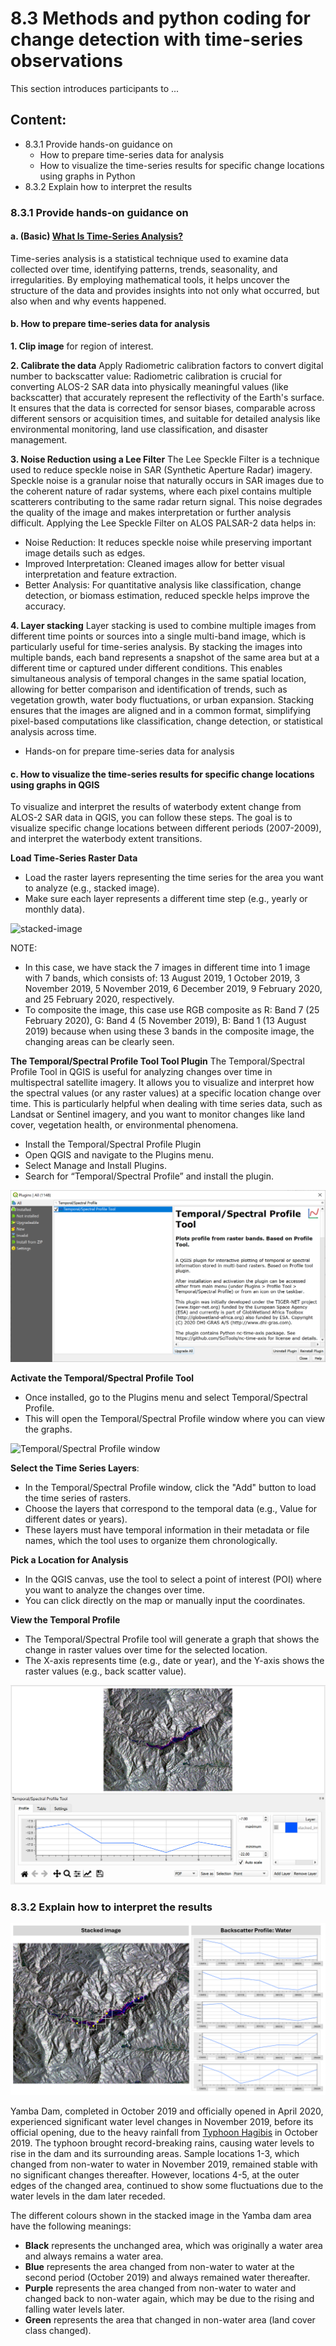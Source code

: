 # 8.3 Methods and python coding for change detection with time-series observations
This section introduces participants to ...

## Content:
- 8.3.1 Provide hands-on guidance on
    - How to prepare time-series data for analysis
    - How to visualize the time-series results for specific change locations using graphs in Python
- 8.3.2 Explain how to interpret the results

### 8.3.1 Provide hands-on guidance on
#### a. (Basic) [What Is Time-Series Analysis?](https://www.timescale.com/blog/time-series-analysis-what-is-it-how-to-use-it/)

Time-series analysis is a statistical technique used to examine data collected over time, identifying patterns, trends, seasonality, and irregularities. By employing mathematical tools, it helps uncover the structure of the data and provides insights into not only what occurred, but also when and why events happened.

#### b. How to prepare time-series data for analysis

**1. Clip image** for region of interest.

**2. Calibrate the data** 
Apply Radiometric calibration factors to convert digital number to backscatter value: Radiometric calibration is crucial for converting ALOS-2 SAR data into physically meaningful values (like backscatter) that accurately represent the reflectivity of the Earth's surface. It ensures that the data is corrected for sensor biases, comparable across different sensors or acquisition times, and suitable for detailed analysis like environmental monitoring, land use classification, and disaster management.

**3. Noise Reduction using a Lee Filter**
The Lee Speckle Filter is a technique used to reduce speckle noise in SAR (Synthetic Aperture Radar) imagery. Speckle noise is a granular noise that naturally occurs in SAR images due to the coherent nature of radar systems, where each pixel contains multiple scatterers contributing to the same radar return signal. This noise degrades the quality of the image and makes interpretation or further analysis difficult. Applying the Lee Speckle Filter on ALOS PALSAR-2 data helps in:
 - Noise Reduction: It reduces speckle noise while preserving important image details such as edges.
 - Improved Interpretation: Cleaned images allow for better visual interpretation and feature extraction.
 - Better Analysis: For quantitative analysis like classification, change detection, or biomass estimation, reduced speckle helps improve the accuracy.

 **4. Layer stacking**
 Layer stacking is used to combine multiple images from different time points or sources into a single multi-band image, which is particularly useful for time-series analysis. By stacking the images into multiple bands, each band represents a snapshot of the same area but at a different time or captured under different conditions. This enables simultaneous analysis of temporal changes in the same spatial location, allowing for better comparison and identification of trends, such as vegetation growth, water body fluctuations, or urban expansion. Stacking ensures that the images are aligned and in a common format, simplifying pixel-based computations like classification, change detection, or statistical analysis across time.

  - Hands-on for prepare time-series data for analysis

#### c. How to visualize the time-series results for specific change locations using graphs in QGIS
To visualize and interpret the results of waterbody extent change from ALOS-2 SAR data in QGIS, you can follow these steps. The goal is to visualize specific change locations between different periods (2007-2009), and interpret the waterbody extent transitions.

**Load Time-Series Raster Data**
 - Load the raster layers representing the time series for the area you want to analyze (e.g., stacked image).
 - Make sure each layer represents a different time step (e.g., yearly or monthly data).

![stacked-image](stacked-image.png)

NOTE:
 - In this case, we have stack the 7 images in different time into 1 image with 7 bands, which consists of: 13 August 2019, 1 October 2019, 3 November 2019, 5 November 2019, 6 December 2019, 9 February 2020, and 25 February 2020, respectively.
 - To composite the image, this case use RGB composite as R: Band 7 (25 February 2020), G: Band 4 (5 November 2019), B: Band 1 (13 August 2019) because when using these 3 bands in the composite image, the changing areas can be clearly seen.

**The Temporal/Spectral Profile Tool Tool Plugin**
The Temporal/Spectral Profile Tool in QGIS is useful for analyzing changes over time in multispectral satellite imagery. It allows you to visualize and interpret how the spectral values (or any raster values) at a specific location change over time. This is particularly helpful when dealing with time series data, such as Landsat or Sentinel imagery, and you want to monitor changes like land cover, vegetation health, or environmental phenomena.

 - Install the Temporal/Spectral Profile Plugin
 - Open QGIS and navigate to the Plugins menu.
 - Select Manage and Install Plugins.
 - Search for “Temporal/Spectral Profile” and install the plugin.

![Temporal/Spectral Profile](plugin.png)


**Activate the Temporal/Spectral Profile Tool**
 - Once installed, go to the Plugins menu and select Temporal/Spectral Profile.
 - This will open the Temporal/Spectral Profile window where you can view the graphs.

 ![Temporal/Spectral Profile window](Temporal/Spectral_Profile_window.png)


**Select the Time Series Layers**:
 - In the Temporal/Spectral Profile window, click the "Add" button to load the time series of rasters.
 - Choose the layers that correspond to the temporal data (e.g., Value for different dates or years).
 - These layers must have temporal information in their metadata or file names, which the tool uses to organize them chronologically.

**Pick a Location for Analysis**
 - In the QGIS canvas, use the tool to select a point of interest (POI) where you want to analyze the changes over time.
 - You can click directly on the map or manually input the coordinates.

**View the Temporal Profile**
 - The Temporal/Spectral Profile tool will generate a graph that shows the change in raster values over time for the selected location.
 - The X-axis represents time (e.g., date or year), and the Y-axis shows the raster values (e.g., back scatter value).

![Temporal/Spectral Profile graph](Profile_graph.png)

### 8.3.2 Explain how to interpret the results

![Temporal/Spectral Profile of changed](changed-graphs.png)

Yamba Dam, completed in October 2019 and officially opened in April 2020, experienced significant water level changes in November 2019, before its official opening, due to the heavy rainfall from [Typhoon Hagibis](https://ja.wikipedia.org/wiki/%E4%BB%A4%E5%92%8C%E5%85%83%E5%B9%B4%E6%9D%B1%E6%97%A5%E6%9C%AC%E5%8F%B0%E9%A2%A8) in October 2019. The typhoon brought record-breaking rains, causing water levels to rise in the dam and its surrounding areas. Sample locations 1-3, which changed from non-water to water in November 2019, remained stable with no significant changes thereafter. However, locations 4-5, at the outer edges of the changed area, continued to show some fluctuations due to the water levels in the dam later receded.

The different colours shown in the stacked image in the Yamba dam area have the following meanings:
 - **Black** represents the unchanged area, which was originally a water area and always remains a water area.
 - **Blue** represents the area changed from non-water to water at the second period (October 2019) and always remained water thereafter.
 - **Purple** represents the area changed from non-water to water and changed back to non-water again, which may be due to the rising and falling water levels later.
 - **Green** represents the area that changed in non-water area (land cover class changed).